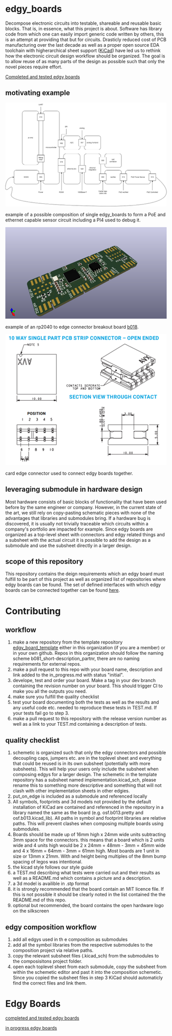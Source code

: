 # edgy_boards
Decompose electronic circuits into testable, shareable and reusable basic blocks. That is, in essence, what this project is about. Software has library code from which one can easily import generic code written by others, this is an attempt at providing that but for circuits. Drasticly reduced cost of PCB manufacturing over the last decade as well as a proper open source EDA toolchain with higherarchical sheet support ([KiCad](https://www.kicad.org/)) have led us to rethink how the electronic circuit design workflow should be organized. The goal is to allow reuse of as many parts of the design as possible such that only the novel pieces require effort.

[Completed and tested edgy boards](Tested.md)

## motivating example
![](doc/motivating_example.drawio.png)

example of a possible composition of single edgy_boards to form a PoE and ethernet capable sensor circuit including a PI4 used to debug it.

![](doc/b018.png)

example of an rp2040 to edge connector breakout board [b018](https://github.com/skunkforce/b018_pi_pico_breakout).  

![](doc/card_edge_connector.png)

card edge connector used to connect edgy boards together. 

## leveraging submodule in hardware design
Most hardware consists of basic blocks of functionality that have been used before by the same engineer or company. However, in the current state of the art, we still rely on copy-pasting schematic pieces with none of the advantages that libraries and submodules bring. If a hardware bug is discovered, it is usually not trivially traceable which circuits within a company's portfolio are impacted for example. Since edgy boards are organized as a top-level sheet with connectors and edgy related things and a subsheet with the actual circuit it is possible to add the design as a submodule and use the subsheet directly in a larger design.

## scope of this repository
This repository contains the deign requirements which an edgy board must fulfill to be part of this project as well as organized list of repositories where edgy boards can be found. The set of defined interfaces with which edgy boards can be connected together can be found [here](https://github.com/skunkforce/put_on_edge).

# Contributing
## workflow
1. make a new repository from the template repository [edgy_board_template](https://github.com/skunkforce/edgy_board_template) either in this organization (if you are a member) or in your own github. Repos in this organization should follow the naming scheme b081_short-description_partnr, there are no naming requirements for external repos. 
2. make a pull request to this repo with your board name, description and link added to the in_progress.md with status "initial".
3. develope, test and order your board. Make a tag in your dev branch containing the revision number on your board. This should trigger CI to make you all the outputs you need.
4. make sure you fulfill the quality checklist
5. test your board documenting both the tests as well as the results and any useful code etc. needed to reproduce these tests in TEST.md. If your tests fail go to step 3.
6. make a pull request to this repository with the release version number as well as a link to your TEST.md containing a description of tests.


## quality checklist
1. schemetic is organized such that only the edgy connectors and possible decoupling caps, jumpers etc. are in the toplevel sheet and everything that could be reused is in its own subsheet (potentially with more subsheets). This will help your users only include the subsheet when composing edgys for a larger design.
The schemetic in the template repository has a subsheet named implementation.kicad_sch, please rename this to something more descriptive and something that will not clash with other implementation sheets in other edgies. 
2. put_on_edge is included as a submodule and referenced locally
3. All symbols, footprints and 3d models not provided by the default installation of KiCad are contained and referenced in the repository in a library named the same as the board (e.g. osf.b013.pretty and osf.b013.kicad_lib). All paths in symbol and footprint libraries are relative paths. This will prevent clashes when composing multiple boards using submodules.
4. Boards should be made up of 16mm high x 24mm wide units subtracting 3mm space for the connectors. this means that a board which is 2 units wide and 4 units high would be 2 x 24mm = 48mm - 3mm = 45mm wide and 4 x 16mm = 64mm - 3mm = 61mm high. Most boards are 1 unit in size or 13mm x 21mm. With and height being multiples of the 8mm bump spacing of legos was intentional. 
5. the kicad style follows our style guide
6. a TEST.md describing what tests were carried out and their results as well as a README.md which contains a picture and a description.
7. a 3d model is availible in .stp format
8. it is strongly recommended that the board contain an MIT licence file. If this is not possible it should be clearly noted in the list contained the the README.md of this repo.
9. optional but recommended, the board contains the open hardware logo on the silkscreen

## edgy composition workflow
1. add all edgys used in th e composition as submodules
2. add all the symbol libraries from the respective submodules to the composition project via relative paths.
3. copy the relevant subsheet files (.kicad_sch) from the submodules to the composisitons project folder.
4. open each toplevel sheet from each submodule, copy the subsheet from within the schemetic editor and past it into the composition schemetic. Since you copied the subsheet files in step 3 KiCad should automaticly find the correct files and link them.

# Edgy Boards

[completed and tested edgy boards](Tested.md)

[in progress edgy boards](in_progress.md)
